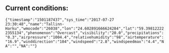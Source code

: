 ## Current conditions: 
 ``` {"timestamp":"1501187437","sys_time":"2017-07-27 23:30:48","name":"Tallinn-Harku","wmocode":"26038","lon":"24.602891666624284","lat":"59.398122222355134","phenomenon":"Overcast","visibility":"20.0","precipitations":"0.3","airpressure":"1004.4","relativehumidity":"98","airtemperature":"16.9","winddirection":"104","windspeed":"2.8","windspeedmax":"4.4","NA":"","NA":""} ```
